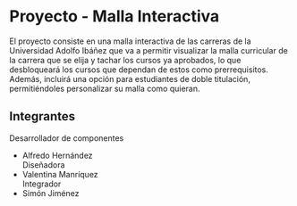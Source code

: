# Proyecto - Malla Interactiva
El proyecto consiste en una malla interactiva de las carreras de la Universidad Adolfo Ibáñez que va a permitir visualizar la malla curricular de la carrera que se elija y tachar los cursos ya aprobados, lo que desbloqueará los cursos que dependan de estos como prerrequisitos. Además, incluirá una opción para estudiantes de doble titulación, permitiéndoles personalizar su malla como quieran.   

## Integrantes 
Desarrollador de componentes
- Alfredo Hernández  
Diseñadora  
- Valentina Manríquez  
Integrador  
- Simón Jiménez